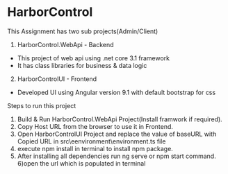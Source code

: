 # HarborControl


This Assignment has two sub projects(Admin/Client) 
1) HarborControl.WebApi - Backend
  - This project of web api using .net core 3.1 framework
  - It has class libraries for business & data logic
  
2) HarborControlUI - Frontend
  - Developed UI using Angular version 9.1 with default bootstrap for css
  

Steps to run this project
1) Build & Run HarborControl.WebApi Project(Install framwork if required).
2) Copy Host URL from the browser to use it in Frontend.
3) Open HarborControlUI Project and replace the value of baseURL with Copied URL in src\eenvironment\environment.ts file
4) execute npm install in terminal to install npm package.
5) After installing all dependencies run ng serve or npm start command. 
6)open the url which is populated in terminal
